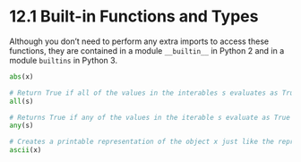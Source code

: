 # 12.1 Built-in Functions and Types

Although you don’t need to perform any extra imports to access these functions, they are contained in a module `__builtin__` in Python 2 and in a module `builtins` in Python 3.

```python
abs(x)

# Return True if all of the values in the interables s evaluates as True
all(s)

# Returns True if any of the values in the iterable s evaluate as True
any(s)

# Creates a printable representation of the object x just like the repr(), but only uses ASCII characters in the result
ascii(x)
